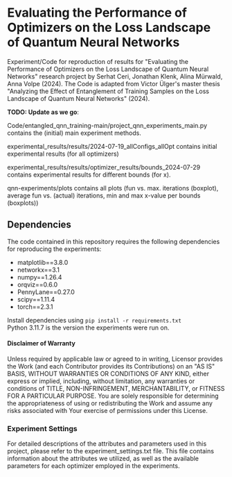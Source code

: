 # Evaluating the Performance of Optimizers on the Loss Landscape of Quantum Neural Networks
Experiment/Code for reproduction of results for "Evaluating the Performance of Optimizers on the Loss Landscape of Quantum Neural Networks" research project by Serhat Ceri, Jonathan Klenk, Alina Mürwald, Anna Volpe (2024).
The Code is adapted from Victor Ülger's master thesis "Analyzing the Effect of Entanglement of Training Samples on the Loss Landscape of Quantum Neural Networks" (2024).

**TODO: Update as we go**: 

Code/entangled_qnn_training-main/project_qnn_experiments_main.py contains the (initial) main experiment methods. 

experimental_results/results/2024-07-19_allConfigs_allOpt contains initial experimental results (for all optimizers) 

experimental_results/results/optimizer_results/bounds_2024-07-29 contains experimental results for different bounds (for x). 

qnn-experiments/plots contains all plots (fun vs. max. iterations (boxplot), average fun vs. (actual) iterations, min and max x-value per bounds (boxplots))

## Dependencies

The code contained in this repository requires the following dependencies for reproducing the experiments:
- matplotlib==3.8.0
- networkx==3.1
- numpy==1.26.4
- orqviz==0.6.0 
- PennyLane==0.27.0
- scipy==1.11.4
- torch==2.3.1

Install dependencies using ``pip install -r requirements.txt``  
Python 3.11.7 is the version the experiments were run on.

#### Disclaimer of Warranty 
Unless required by applicable law or agreed to in writing, Licensor provides the Work (and each Contributor provides its Contributions) on an "AS IS" BASIS, WITHOUT WARRANTIES OR CONDITIONS OF ANY KIND, either express or implied, including, without limitation, any warranties or conditions of TITLE, NON-INFRINGEMENT, MERCHANTABILITY, or FITNESS FOR A PARTICULAR PURPOSE. You are solely responsible for determining the appropriateness of using or redistributing the Work and assume any risks associated with Your exercise of permissions under this License.

### Experiment Settings
For detailed descriptions of the attributes and parameters used in this project, please refer to the experiment_settings.txt file. This file contains information about the attributes we utilized, as well as the available parameters for each optimizer employed in the experiments.